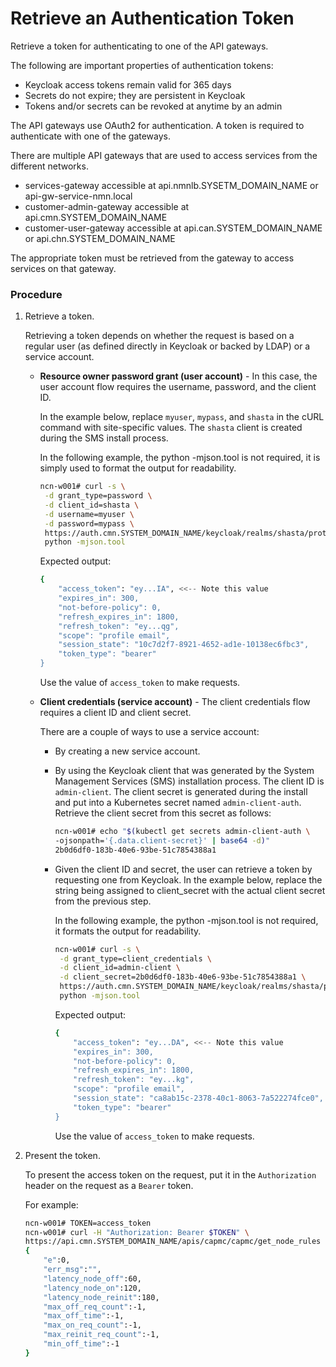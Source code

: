 # Retrieve an Authentication Token

Retrieve a token for authenticating to one of the API gateways.

The following are important properties of authentication tokens:
-   Keycloak access tokens remain valid for 365 days
-   Secrets do not expire; they are persistent in Keycloak
-   Tokens and/or secrets can be revoked at anytime by an admin

The API gateways use OAuth2 for authentication. A token is required to authenticate with one of the gateways.

There are multiple API gateways that are used to access services from the different networks.

- services-gateway accessible at api.nmnlb.SYSETM_DOMAIN_NAME or api-gw-service-nmn.local
- customer-admin-gateway accessible at api.cmn.SYSTEM_DOMAIN_NAME
- customer-user-gateway accessible at api.can.SYSTEM_DOMAIN_NAME or api.chn.SYSTEM_DOMAIN_NAME

The appropriate token must be retrieved from the gateway to access services on that gateway.

### Procedure

1.  Retrieve a token.

    Retrieving a token depends on whether the request is based on a regular user \(as defined directly in Keycloak or backed by LDAP\) or a service account.

    -   **Resource owner password grant \(user account\)** - In this case, the user account flow requires the username, password, and the client ID.

        In the example below, replace `myuser`, `mypass`, and `shasta` in the cURL command with site-specific values. The `shasta` client is created during the SMS install process.

        In the following example, the python -mjson.tool is not required, it is simply used to format the output for readability.

        ```bash
        ncn-w001# curl -s \
         -d grant_type=password \
         -d client_id=shasta \
         -d username=myuser \
         -d password=mypass \
         https://auth.cmn.SYSTEM_DOMAIN_NAME/keycloak/realms/shasta/protocol/openid-connect/token |
         python -mjson.tool
        ```

        Expected output:

        ```bash
        {
            "access_token": "ey...IA", <<-- Note this value
            "expires_in": 300,
            "not-before-policy": 0,
            "refresh_expires_in": 1800,
            "refresh_token": "ey...qg",
            "scope": "profile email",
            "session_state": "10c7d2f7-8921-4652-ad1e-10138ec6fbc3",
            "token_type": "bearer"
        }
        ```

        Use the value of `access_token` to make requests.

    -   **Client credentials \(service account\)** - The client credentials flow requires a client ID and client secret.

        There are a couple of ways to use a service account:

        -   By creating a new service account.
        -   By using the Keycloak client that was generated by the System Management Services \(SMS\) installation process. The client ID is `admin-client`. The client secret is generated during the install and put into a Kubernetes secret named `admin-client-auth`. Retrieve the client secret from this secret as follows:

            ```bash
            ncn-w001# echo "$(kubectl get secrets admin-client-auth \
            -ojsonpath='{.data.client-secret}' | base64 -d)"
            2b0d6df0-183b-40e6-93be-51c7854388a1
            ```

        -   Given the client ID and secret, the user can retrieve a token by requesting one from Keycloak. In the example below, replace the string being assigned to client\_secret with the actual client secret from the previous step.

            In the following example, the python -mjson.tool is not required, it formats the output for readability.

            ```bash
            ncn-w001# curl -s \
             -d grant_type=client_credentials \
             -d client_id=admin-client \
             -d client_secret=2b0d6df0-183b-40e6-93be-51c7854388a1 \
             https://auth.cmn.SYSTEM_DOMAIN_NAME/keycloak/realms/shasta/protocol/openid-connect/token |
             python -mjson.tool
            ```

            Expected output:

            ```bash
            {
                "access_token": "ey...DA", <<-- Note this value
                "expires_in": 300,
                "not-before-policy": 0,
                "refresh_expires_in": 1800,
                "refresh_token": "ey...kg",
                "scope": "profile email",
                "session_state": "ca8ab15c-2378-40c1-8063-7a522274fce0",
                "token_type": "bearer"
            }
            ```

            Use the value of `access_token` to make requests.

2.  Present the token.

    To present the access token on the request, put it in the `Authorization` header on the request as a `Bearer` token.

    For example:

    ```bash
    ncn-w001# TOKEN=access_token
    ncn-w001# curl -H "Authorization: Bearer $TOKEN" \
    https://api.cmn.SYSTEM_DOMAIN_NAME/apis/capmc/capmc/get_node_rules
    {
        "e":0,
        "err_msg":"",
        "latency_node_off":60,
        "latency_node_on":120,
        "latency_node_reinit":180,
        "max_off_req_count":-1,
        "max_off_time":-1,
        "max_on_req_count":-1,
        "max_reinit_req_count":-1,
        "min_off_time":-1
    }
    ```

